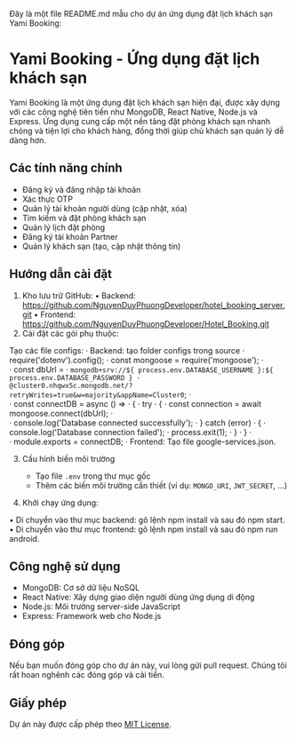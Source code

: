 Đây là một file README.md mẫu cho dự án ứng dụng đặt lịch khách sạn Yami Booking:

# Yami Booking - Ứng dụng đặt lịch khách sạn

Yami Booking là một ứng dụng đặt lịch khách sạn hiện đại, được xây dựng với các công nghệ tiên tiến như MongoDB, React Native, Node.js và Express. Ứng dụng cung cấp một nền tảng đặt phòng khách sạn nhanh chóng và tiện lợi cho khách hàng, đồng thời giúp chủ khách sạn quản lý dễ dàng hơn.

## Các tính năng chính

- Đăng ký và đăng nhập tài khoản
- Xác thực OTP
- Quản lý tài khoản người dùng (cập nhật, xóa)
- Tìm kiếm và đặt phòng khách sạn
- Quản lý lịch đặt phòng
- Đăng ký tài khoản Partner
- Quản lý khách sạn (tạo, cập nhật thông tin)

## Hướng dẫn cài đặt

1. Kho lưu trữ GitHub:
•	Backend: https://github.com/NguyenDuyPhuongDeveloper/hotel_booking_server.git
•	Frontend: https://github.com/NguyenDuyPhuongDeveloper/Hotel_Booking.git
2. Cài đặt các gói phụ thuộc:

Tạo các file configs:
·       Backend: tạo folder configs trong source
·        require('dotenv').config();
·        const mongoose = require('mongoose');
·         
·        const dbUrl =
·        `mongodb+srv://${ process.env.DATABASE_USERNAME }:${ process.env.DATABASE_PASSWORD }
·        @cluster0.nhqwx5c.mongodb.net/?retryWrites=true&w=majority&appName=Cluster0`;
·         
·        const connectDB = async () =>
·        {
·            try
·            {
·                const connection = await mongoose.connect(dbUrl);
·         
·                console.log('Database connected successfully');
·            } catch (error)
·            {
·                console.log('Database connection failed');
·                process.exit(1);
·            }
·        }
·         
·        module.exports = connectDB;
·       Frontend: Tạo file google-services.json.


3. Cấu hình biến môi trường
   - Tạo file `.env` trong thư mục gốc
   - Thêm các biến môi trường cần thiết (ví dụ: `MONGO_URI`, `JWT_SECRET`, ...)

4. Khởi chạy ứng dụng:

•	Di chuyển vào thư mục backend: gõ lệnh npm install và sau đó npm start.
•	Di chuyển vào thư mục frontend: gõ lệnh npm install và sau đó npm run android.


## Công nghệ sử dụng

- MongoDB: Cơ sở dữ liệu NoSQL
- React Native: Xây dựng giao diện người dùng ứng dụng di động
- Node.js: Môi trường server-side JavaScript
- Express: Framework web cho Node.js

## Đóng góp

Nếu bạn muốn đóng góp cho dự án này, vui lòng gửi pull request. Chúng tôi rất hoan nghênh các đóng góp và cải tiến.

## Giấy phép

Dự án này được cấp phép theo [MIT License](LICENSE).

